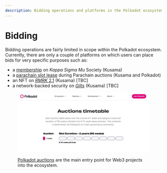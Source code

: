 ```yaml
---
description: Bidding operations and platforms in the Polkadot ecosystem.
---
```


# Bidding

Bidding operations are fairly limited in scope within the Polkadot ecosystem. Currently, there are only a couple of platforms on which users can place bids for very specific purposes such as:

* a [membership](kappa-sigma-mu-ksm-membership.md) on _Kappa Sigma Mu_ Society (Kusama)
* a [parachain slot lease](parachain-slot-lease.md) during Parachain auctions (Kusama and Polkadot)
* an NFT on [_RMRK_ 2.1](https://www.rmrk.app/) (Kusama) \[TBC]
* a network-backed security on [_Gilts_](https://polkadot.js.org/apps/?rpc=wss%3A%2F%2Fkusama-rpc.dwellir.com#/gilt) (Kusama) \[TBC]

<figure><img src="../../../.gitbook/assets/O_Bidding.JPG" alt="Polkadot auctions give an entry point to Web3 projects through bidding for a slot lease."><figcaption><p><a href="https://polkadot.network/features/auctions/">Polkadot auctions</a> are the main entry point for Web3 projects into the ecosystem. </p></figcaption></figure>

